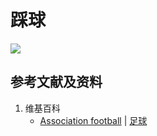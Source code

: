 # 踩球

![](/images/在解剖学基础下进行身体锻炼/足球运动过程中的肌肉受力原理/梅西式接球/踩球/1a1.jpg)

## 参考文献及资料

1. 维基百科
	- [Association football](https://en.wikipedia.org/wiki/Association_football) | [足球](https://zh.wikipedia.org/wiki/%E8%B6%B3%E7%90%83)



